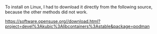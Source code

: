 To install on Linux, I had to download it directly from the following source, because the other methods did not work.

https://software.opensuse.org//download.html?project=devel%3Akubic%3Alibcontainers%3Astable&package=podman